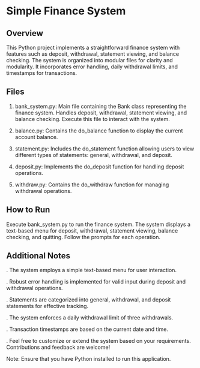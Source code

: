 # Simple Finance System

## Overview
This Python project implements a straightforward finance system with features such as
deposit, withdrawal, statement viewing, and balance checking. The system is
organized into modular files for clarity and modularity. It incorporates error handling,
daily withdrawal limits, and timestamps for transactions.


## Files

1. bank_system.py: Main file containing the Bank class representing the finance
system. Handles deposit, withdrawal, statement viewing, and balance checking.
Execute this file to interact with the system.


2. balance.py: Contains the do_balance function to display the current account balance.


3. statement.py: Includes the do_statement function allowing users to view
different types of statements: general, withdrawal, and deposit.


5. deposit.py: Implements the do_deposit function for handling deposit
operations.

7. withdraw.py: Contains the do_withdraw function for managing withdrawal operations.

   

## How to Run
Execute bank_system.py to run the finance system. The system displays a text-based menu
for deposit, withdrawal, statement viewing, balance checking, and quitting. Follow the prompts
for each operation.


## Additional Notes

. The system employs a simple text-based menu for user interaction.

. Robust error handling is implemented for valid input during deposit and withdrawal operations.

. Statements are categorized into general, withdrawal, and deposit statements for effective tracking.

. The system enforces a daily withdrawal limit of three withdrawals.

. Transaction timestamps are based on the current date and time.

. Feel free to customize or extend the system based on your requirements.
Contributions and feedback are welcome!


Note: Ensure that you have Python installed to run this application.
